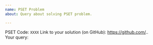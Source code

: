 ```yaml
---
name: PSET Problem
about: Query about solving PSET problem.

---
```


PSET Code: `XXXX`
Link to your solution (on GitHub): https://github.com/..
Your query:
